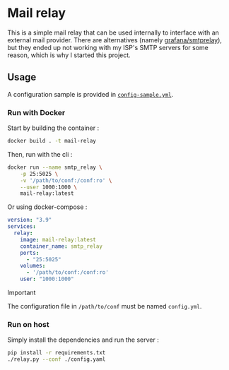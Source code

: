 
# Mail relay

This is a simple mail relay that can be used internally to interface with an external mail provider. There are alternatives (namely [grafana/smtprelay](https://github.com/grafana/smtprelay)), but they ended up not working with my ISP's SMTP servers for some reason, which is why I started this project.

## Usage

A configuration sample is provided in [`config-sample.yml`](./config-sample.yml).

### Run with Docker

Start by building the container :

```bash
docker build . -t mail-relay
```

Then, run with the cli :

```bash
docker run --name smtp_relay \
    -p 25:5025 \
    -v '/path/to/conf:/conf:ro' \
    --user 1000:1000 \
    mail-relay:latest
```

Or using docker-compose :

```yaml
version: "3.9"
services:
  relay:
    image: mail-relay:latest
    container_name: smtp_relay
    ports:
      - "25:5025"
    volumes:
      - '/path/to/conf:/conf:ro'
    user: "1000:1000"
```

> [!IMPORTANT]
> The configuration file in `/path/to/conf` must be named `config.yml`.

### Run on host

Simply install the dependencies and run the server :

```bash
pip install -r requirements.txt
./relay.py --conf ./config.yaml
```
